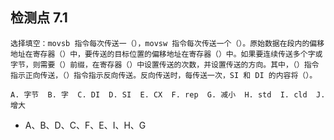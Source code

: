 ## 检测点 7.1

```
选择填空：movsb 指令每次传送一（），movsw 指令每次传送一个（）。原始数据在段内的偏移地址在寄存器（）中，要传送的目标位置的偏移地址在寄存器（）中。如果要连续传送多个字或字节，则需要（）前缀，在寄存器（）中设置传送的次数，并设置传送的方向。其中，（）指令指示正向传送，（）指令指示反向传送。反向传送时，每传送一次，SI 和 DI 的内容将（）。

A. 字节  B. 字  C. DI  D. SI  E. CX  F. rep  G. 减小  H. std  I. cld  J. 增大
```

 - $\text{A、B、D、C、F、E、I、H、G}$

